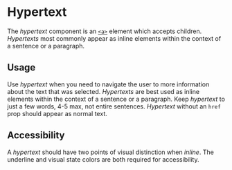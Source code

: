 # Hypertext

The *hypertext* component is an [`<a>`](https://developer.mozilla.org/en-US/docs/Web/HTML/Element/a) element which accepts children. *Hypertexts* most commonly appear as inline elements within the context of a sentence or a paragraph.

## Usage

Use *hypertext* when you need to navigate the user to more information about the text that was selected. *Hypertexts* are best used  as inline elements within the context of a sentence or a paragraph. Keep *hypertext* to just a few words, 4-5 max, not entire sentences. *Hypertext* without an `href` prop should appear as normal text.

## Accessibility

A *hypertext* should have two points of visual distinction when *inline*. The underline and visual state colors are both required for accessibility.
